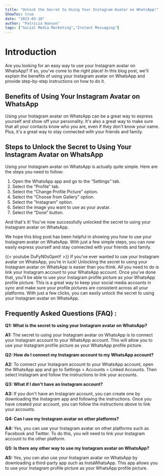 ```yaml
---
title: "Unlock the Secret to Using Your Instagram Avatar on WhatsApp!"
ShowToc: true 
date: "2023-03-10"
author: "Patricia Hanson" 
tags: ["Social Media Marketing","Instant Messaging"]
---
```

# Introduction

Are you looking for an easy way to use your Instagram avatar on WhatsApp? If so, you've come to the right place! In this blog post, we'll explain the benefits of using your Instagram avatar on WhatsApp and provide step-by-step instructions on how to do it.

## Benefits of Using Your Instagram Avatar on WhatsApp

Using your Instagram avatar on WhatsApp can be a great way to express yourself and show off your personality. It's also a great way to make sure that all your contacts know who you are, even if they don't know your name. Plus, it's a great way to stay connected with your friends and family.

## Steps to Unlock the Secret to Using Your Instagram Avatar on WhatsApp

Using your Instagram avatar on WhatsApp is actually quite simple. Here are the steps you need to follow:

1. Open the WhatsApp app and go to the “Settings” tab.
2. Select the “Profile” tab.
3. Select the “Change Profile Picture” option.
4. Select the “Choose from Gallery” option.
5. Select the “Instagram” option.
6. Select the image you want to use as your avatar.
7. Select the “Done” button.

And that's it! You've now successfully unlocked the secret to using your Instagram avatar on WhatsApp.

We hope this blog post has been helpful in showing you how to use your Instagram avatar on WhatsApp. With just a few simple steps, you can now easily express yourself and stay connected with your friends and family.

{{< youtube DuFyN0sGpmY >}} 
If you’ve ever wanted to use your Instagram avatar on WhatsApp, you’re in luck! Unlocking the secret to using your Instagram avatar on WhatsApp is easier than you think. All you need to do is link your Instagram account to your WhatsApp account. Once you’ve done that, you’ll be able to use your Instagram profile picture as your WhatsApp profile picture. This is a great way to keep your social media accounts in sync and make sure your profile pictures are consistent across all your platforms. With just a few clicks, you can easily unlock the secret to using your Instagram avatar on WhatsApp.

## Frequently Asked Questions (FAQ) :
**Q1: What is the secret to using your Instagram avatar on WhatsApp?**

**A1:** The secret to using your Instagram avatar on WhatsApp is to connect your Instagram account to your WhatsApp account. This will allow you to use your Instagram profile picture as your WhatsApp profile picture.

**Q2: How do I connect my Instagram account to my WhatsApp account?**

**A2:** To connect your Instagram account to your WhatsApp account, open the WhatsApp app and go to Settings > Accounts > Linked Accounts. Then select Instagram and follow the instructions to link your accounts.

**Q3: What if I don't have an Instagram account?**

**A3:** If you don't have an Instagram account, you can create one by downloading the Instagram app and following the instructions. Once you have created your account, you can follow the instructions above to link your accounts.

**Q4: Can I use my Instagram avatar on other platforms?**

**A4:** Yes, you can use your Instagram avatar on other platforms such as Facebook and Twitter. To do this, you will need to link your Instagram account to the other platform.

**Q5: Is there any other way to use my Instagram avatar on WhatsApp?**

**A5:** Yes, you can also use your Instagram avatar on WhatsApp by downloading a third-party app such as InstaWhatsApp. This app allows you to use your Instagram profile picture as your WhatsApp profile picture.



